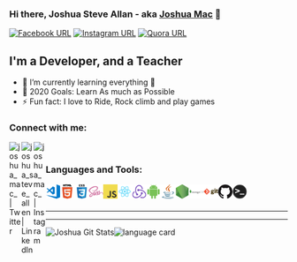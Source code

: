 ### Hi there, Joshua Steve Allan - aka [Joshua Mac][github] 👋

[![Facebook URL](https://img.shields.io/twitter/url?color=%231877F2&label=Joshua%20Mac&logo=Facebook&logoColor=%231877F2&style=for-the-badge&url=https%3A%2F%2Fwww.facebook.com%2Fjoshuaronaldo.messi%2F)](https://www.facebook.com/joshuaronaldo.messi/)
[![Instagram URL](https://img.shields.io/twitter/url?color=%23E4405F&label=Joshua%20Mac&logo=instagram&logoColor=%23E4405F&style=for-the-badge&url=https%3A%2F%2Fwww.instagram.com%2Fjoshua_mac_%2F)](https://www.instagram.com/joshua_mac_/)
[![Quora URL](https://img.shields.io/twitter/url?label=Joshua%20Mac%20&logo=quora&logoColor=%23B92B27&style=for-the-badge&url=https%3A%2F%2Fwww.quora.com%2Fprofile%2FJoshua-Mac-1%2F)](https://www.quora.com/profile/Joshua-Mac-1/)



## I'm a  Developer, and a Teacher


- 🌱 I’m currently learning everything 🤣
- 🥅 2020 Goals: Learn As much as Possible
- ⚡ Fun fact: I love to Ride, Rock climb and play games
<!--
### Spotify Playing 🎧

[<img src="https://now-playing-codestackr.vercel.app/api/spotify-playing" alt="codeSTACKr Spotify Playing" width="350" />](https://open.spotify.com/user/swyqyimdc12jajde4vpwd2x1b) -->

### Connect with me:


[<img align="left" alt="joshua_mac_ | Twitter" width="22px" src="https://cdn.jsdelivr.net/npm/simple-icons@v3/icons/twitter.svg" />][twitter]
[<img align="left" alt="joshua_steve_allen | LinkedIn" width="22px" src="https://cdn.jsdelivr.net/npm/simple-icons@v3/icons/linkedin.svg" />][linkedin]
[<img align="left" alt="joshua_mac_ | Instagram" width="22px" src="https://cdn.jsdelivr.net/npm/simple-icons@v3/icons/instagram.svg" />][instagram]

<br />

### Languages and Tools:

[<img align="left" alt="Visual Studio Code" width="26px" src="https://raw.githubusercontent.com/github/explore/80688e429a7d4ef2fca1e82350fe8e3517d3494d/topics/visual-studio-code/visual-studio-code.png" />][github]
[<img align="left" alt="HTML5" width="26px" src="https://raw.githubusercontent.com/github/explore/80688e429a7d4ef2fca1e82350fe8e3517d3494d/topics/html/html.png" />][github]
[<img align="left" alt="CSS3" width="26px" src="https://raw.githubusercontent.com/github/explore/80688e429a7d4ef2fca1e82350fe8e3517d3494d/topics/css/css.png" />][gitHub]
[<img align="left" alt="Sass" width="26px" src="https://raw.githubusercontent.com/github/explore/80688e429a7d4ef2fca1e82350fe8e3517d3494d/topics/sass/sass.png" />][gitHub]
[<img align="left" alt="JavaScript" width="26px" src="https://raw.githubusercontent.com/github/explore/80688e429a7d4ef2fca1e82350fe8e3517d3494d/topics/javascript/javascript.png" />][gitHub]
[<img align="left" alt="React" width="26px" src="https://raw.githubusercontent.com/github/explore/80688e429a7d4ef2fca1e82350fe8e3517d3494d/topics/react/react.png" />][gitHub]
[<img align="left" alt="Redux" width="26px" src="https://raw.githubusercontent.com/github/explore/80688e429a7d4ef2fca1e82350fe8e3517d3494d/topics/redux/redux.png" />][gitHub]
[<img align="left" alt="Android" width="26px" src="https://raw.githubusercontent.com/github/explore/80688e429a7d4ef2fca1e82350fe8e3517d3494d/topics/android/android.png" />][gitHub]

[<img align="left" alt="Android" width="26px" src="https://raw.githubusercontent.com/github/explore/80688e429a7d4ef2fca1e82350fe8e3517d3494d/topics/java/java.png" />][gitHub]



[<img align="left" alt="Node.js" width="26px" src="https://raw.githubusercontent.com/github/explore/80688e429a7d4ef2fca1e82350fe8e3517d3494d/topics/nodejs/nodejs.png" />][gitHub]

[<img align="left" alt="MongoDB" width="26px" src="https://raw.githubusercontent.com/github/explore/80688e429a7d4ef2fca1e82350fe8e3517d3494d/topics/mongodb/mongodb.png" />][gitHub]
[<img align="left" alt="Git" width="26px" src="https://raw.githubusercontent.com/github/explore/80688e429a7d4ef2fca1e82350fe8e3517d3494d/topics/git/git.png" />][gitHub]
[<img align="left" alt="GitHub" width="26px" src="https://raw.githubusercontent.com/github/explore/78df643247d429f6cc873026c0622819ad797942/topics/github/github.png" />][gitHub]
[<img align="left" alt="Terminal" width="26px" src="https://raw.githubusercontent.com/github/explore/80688e429a7d4ef2fca1e82350fe8e3517d3494d/topics/terminal/terminal.png" />][gitHub]



<br />
<br />

---


---




  

<img align="left" alt="Joshua Git Stats" src="https://github-readme-stats.joshuamac40.vercel.app/api?username=JoshuaMac40&show_icons=true&theme=tokyonight"/>




<img align= "left" alt="language card" src="https://github-readme-stats.joshuamac40.vercel.app/api/top-langs/?username=JoshuaMac40&layout=compact)](https://github.com/JoshuaMac40/github-readme-stats"/>

[twitter]:https://twitter.com/JoshuaM58269326
[github]:https://github.com/JoshuaMac40
[instagram]: https://www.instagram.com/joshua_mac_/
[linkedin]: https://www.linkedin.com/in/joshua-steve-allan-408491185/
